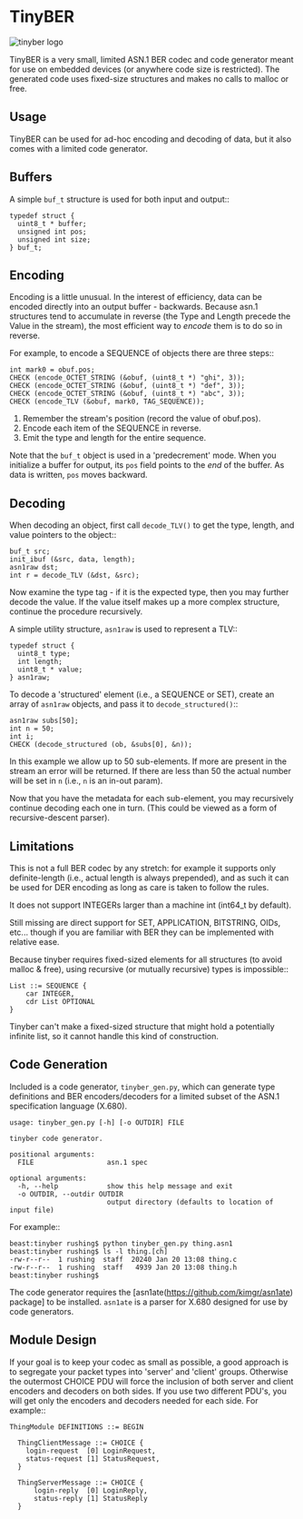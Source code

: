 
TinyBER
=======

![tinyber logo](http://www.rps.org/~/media/Exhibitions/2013/June/25/Images%20for%20Science/019_Tardigr_Pm_Craterl_400x2_2010_Nicole_Ottawa.ashx?bc=White&mw=400 "tardigrade")

TinyBER is a very small, limited ASN.1 BER codec and code generator
meant for use on embedded devices (or anywhere code size is
restricted).  The generated code uses fixed-size structures and makes
no calls to malloc or free.

Usage
-----

TinyBER can be used for ad-hoc encoding and decoding of data, but it
also comes with a limited code generator.

Buffers
-------

A simple ``buf_t`` structure is used for both input and output::

    typedef struct {
      uint8_t * buffer;
      unsigned int pos;
      unsigned int size;
    } buf_t;

Encoding
--------

Encoding is a little unusual.  In the interest of efficiency, data can
be encoded directly into an output buffer - backwards.  Because asn.1
structures tend to accumulate in reverse (the Type and Length precede
the Value in the stream), the most efficient way to *encode* them is to
do so in reverse.

For example, to encode a SEQUENCE of objects there are three steps::

    int mark0 = obuf.pos;
    CHECK (encode_OCTET_STRING (&obuf, (uint8_t *) "ghi", 3));
    CHECK (encode_OCTET_STRING (&obuf, (uint8_t *) "def", 3));
    CHECK (encode_OCTET_STRING (&obuf, (uint8_t *) "abc", 3));
    CHECK (encode_TLV (&obuf, mark0, TAG_SEQUENCE));

1. Remember the stream's position (record the value of obuf.pos).
2. Encode each item of the SEQUENCE in reverse.
3. Emit the type and length for the entire sequence.

Note that the ``buf_t`` object is used in a 'predecrement' mode. When
you initialize a buffer for output, its ``pos`` field points to the
*end* of the buffer.  As data is written, ``pos`` moves backward.


Decoding
--------

When decoding an object, first call ``decode_TLV()`` to get the type,
length, and value pointers to the object::

    buf_t src;
    init_ibuf (&src, data, length);
    asn1raw dst;
    int r = decode_TLV (&dst, &src);

Now examine the type tag - if it is the expected type, then you may
further decode the value.  If the value itself makes up a more complex
structure, continue the procedure recursively.

A simple utility structure, ``asn1raw`` is used to represent a TLV::

    typedef struct {
      uint8_t type;
      int length;
      uint8_t * value;
    } asn1raw;

To decode a 'structured' element (i.e., a SEQUENCE or SET), create an
array of ``asn1raw`` objects, and pass it to ``decode_structured()``::

    asn1raw subs[50];
    int n = 50;
    int i;
    CHECK (decode_structured (ob, &subs[0], &n));

In this example we allow up to 50 sub-elements.  If more are present
in the stream an error will be returned.  If there are less than 50
the actual number will be set in ``n`` (i.e., ``n`` is an in-out
param).

Now that you have the metadata for each sub-element, you may
recursively continue decoding each one in turn.  (This could be viewed
as a form of recursive-descent parser).

Limitations
-----------

This is not a full BER codec by any stretch: for example it supports
only definite-length (i.e., actual length is always prepended), and as
such it can be used for DER encoding as long as care is taken to
follow the rules.

It does not support INTEGERs larger than a machine int (int64_t by default).

Still missing are direct support for SET, APPLICATION, BITSTRING,
OIDs, etc... though if you are familiar with BER they can be
implemented with relative ease.

Because tinyber requires fixed-sized elements for all structures (to
avoid malloc & free), using recursive (or mutually recursive) types is
impossible::

    List ::= SEQUENCE {
        car INTEGER,
	    cdr List OPTIONAL
    }

Tinyber can't make a fixed-sized structure that might hold a
potentially infinite list, so it cannot handle this kind of
construction.

Code Generation
---------------

Included is a code generator, ``tinyber_gen.py``, which can generate
type definitions and BER encoders/decoders for a limited subset of the
ASN.1 specification language (X.680).

    usage: tinyber_gen.py [-h] [-o OUTDIR] FILE
    
    tinyber code generator.
    
    positional arguments:
      FILE                  asn.1 spec
    
    optional arguments:
      -h, --help            show this help message and exit
      -o OUTDIR, --outdir OUTDIR
                            output directory (defaults to location of input file)


For example::

    beast:tinyber rushing$ python tinyber_gen.py thing.asn1
    beast:tinyber rushing$ ls -l thing.[ch]
    -rw-r--r--  1 rushing  staff  20240 Jan 20 13:08 thing.c
    -rw-r--r--  1 rushing  staff   4939 Jan 20 13:08 thing.h
    beast:tinyber rushing$


The code generator requires the
[asn1ate(https://github.com/kimgr/asn1ate) package] to be installed.
``asn1ate`` is a parser for X.680 designed for use by code generators.


Module Design
-------------

If your goal is to keep your codec as small as possible, a good approach is
to segregate your packet types into 'server' and 'client' groups.  Otherwise
the outermost CHOICE PDU will force the inclusion of both server and client
encoders and decoders on both sides.  If you use two different PDU's, you will
get only the encoders and decoders needed for each side.  For example::

    ThingModule DEFINITIONS ::= BEGIN
    
      ThingClientMessage ::= CHOICE {
        login-request  [0] LoginRequest,
        status-request [1] StatusRequest,
	  }
	  
      ThingServerMessage ::= CHOICE {
          login-reply  [0] LoginReply,
          status-reply [1] StatusReply
      }

